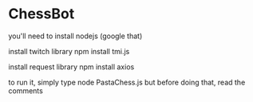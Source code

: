 # ChessBot

you'll need to install nodejs (google that)

install twitch library
npm install tmi.js 

install request library
npm install axios 

to run it, simply type node PastaChess.js but before doing that, read the comments
